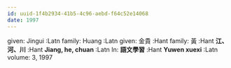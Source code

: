 ```yaml
---
id: uuid-1f4b2934-41b5-4c96-aebd-f64c52e14068
date: 1997
---
```


given: Jingui  :Latn
family: Huang  :Latn
given: 金貴 :Hant
family: 黃 :Hant
**江、河、川** :Hant
**Jiang, he, chuan** :Latn
In: 
**語文學習** :Hant
**Yuwen xuexi** :Latn
volume: 3, 1997